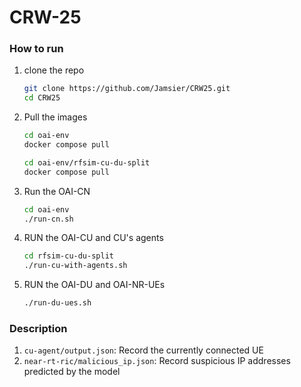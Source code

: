 # CRW-25

### How to run
1. clone the repo
    ```bash
    git clone https://github.com/Jamsier/CRW25.git
    cd CRW25
    ```
2. Pull the images
    ```bash
    cd oai-env
    docker compose pull

    cd oai-env/rfsim-cu-du-split
    docker compose pull
    ```
3. Run the OAI-CN
    ```bash
    cd oai-env
    ./run-cn.sh
    ```
4. RUN the OAI-CU and CU's agents
      ```bash
      cd rfsim-cu-du-split
      ./run-cu-with-agents.sh
      ```
5. RUN the OAI-DU and OAI-NR-UEs
    ```bash
    ./run-du-ues.sh
    ```


### Description
1. `cu-agent/output.json`: Record the currently connected UE
2. `near-rt-ric/malicious_ip.json`: Record suspicious IP addresses predicted by the model

